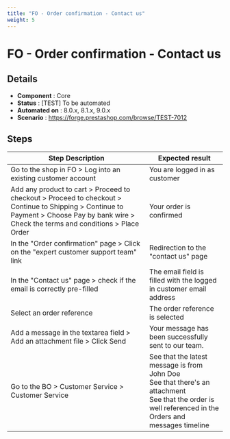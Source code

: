 ```yaml
---
title: "FO - Order confirmation - Contact us"
weight: 5
---
```


# FO - Order confirmation - Contact us
## Details
* **Component** : Core
* **Status** : [TEST] To be automated
* **Automated on** : 8.0.x, 8.1.x, 9.0.x
* **Scenario** : https://forge.prestashop.com/browse/TEST-7012

## Steps
| Step Description | Expected result |
| ----- | ----- |
| Go to the shop in FO > Log into an existing customer account | You are logged in as customer |
| Add any product to cart > Proceed to checkout > Proceed to checkout > Continue to Shipping > Continue to Payment > Choose Pay by bank wire > Check the terms and conditions > Place Order | Your order is confirmed |
| In the "Order confirmation" page > Click on the "expert customer support team" link | Redirection to the "contact us" page |
| In the "Contact us" page > check if the email is correctly pre-filled | The email field is filled with the logged in customer email address |
| Select an order reference | The order reference is selected |
| Add a message in the textarea field > Add an attachment file > Click Send | Your message has been successfully sent to our team. |
| Go to the BO > Customer Service > Customer Service | See that the latest message is from John Doe<br>See that there's an attachment<br>See that the order is well referenced in the Orders and messages timeline |
